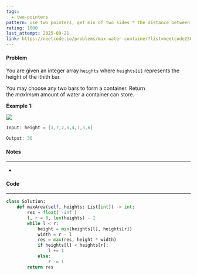 ```yaml
---
tags:
  - two-pointers
pattern: use two pointers, get min of two sides * the distance between l and r
rating: 1000
last_attempt: 2025-09-21
link: https://neetcode.io/problems/max-water-container?list=neetcode250
---
```

#### Problem
You are given an integer array `heights` where `heights[i]` represents the height of the ithith bar.

You may choose any two bars to form a container. Return the _maximum_ amount of water a container can store.

**Example 1:**

![](https://imagedelivery.net/CLfkmk9Wzy8_9HRyug4EVA/77f004c6-e773-4e63-7b99-a2309303c700/public)

```java
Input: height = [1,7,2,5,4,7,3,6]

Output: 36
```

#### Notes
---
- 

#### Code
---

```python
class Solution:
    def maxArea(self, heights: List[int]) -> int:
        res = float('-inf')
        l, r = 0, len(heights) - 1 
        while l < r:
            height = min(heights[l], heights[r])
            width = r - l
            res = max(res, height * width)
            if heights[l] < heights[r]:
                l += 1
            else:
                r -= 1
        return res
```
